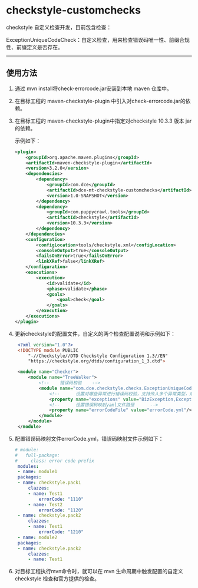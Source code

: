 # checkstyle-customchecks

checkstyle 自定义检查开发，目前包含检查：

ExceptionUniqueCodeCheck：自定义检查，用来检查错误码唯一性、前缀合规性、前缀定义是否存在。

------

## 使用方法

1. 通过 mvn install将check-errorcode.jar安装到本地 maven 仓库中。

2. 在目标工程的 maven-checkstyle-plugin 中引入对check-errorcode.jar的依赖。

3. 在目标工程的 maven-checkstyle-plugin中指定对checkstyle 10.3.3 版本 jar 的依赖。

   示例如下：

   ```xml
   <plugin>
       <groupId>org.apache.maven.plugins</groupId>
       <artifactId>maven-checkstyle-plugin</artifactId>
       <version>3.2.0</version>
       <dependencies>
           <dependency>
               <groupId>com.dce</groupId>
               <artifactId>dce-mt-checkstyle-customchecks</artifactId>
               <version>1.0-SNAPSHOT</version>
           </dependency>
           <dependency>
               <groupId>com.puppycrawl.tools</groupId>
               <artifactId>checkstyle</artifactId>
               <version>10.3.3</version>
           </dependency>
       </dependencies>
       <configuration>
           <configLocation>tools/checkstyle.xml</configLocation>
           <consoleOutput>true</consoleOutput>
           <failsOnError>true</failsOnError>
           <linkXRef>false</linkXRef>
       </configuration>
       <executions>
           <execution>
               <id>validate</id>
               <phase>validate</phase>
               <goals>
                   <goal>check</goal>
               </goals>
           </execution>
       </executions>
   </plugin>
   ```

4. 更新checkstyle的配置文件，自定义的两个检查配置说明和示例如下：

   ```xml
    <?xml version="1.0"?>
    <!DOCTYPE module PUBLIC
        "-//Checkstyle//DTD Checkstyle Configuration 1.3//EN"
        "https://checkstyle.org/dtds/configuration_1_3.dtd">

    <module name="Checker">
        <module name="TreeWalker">
            <!--    错误码校验    -->
            <module name="com.dce.checkstyle.checks.ExceptionUniqueCodeCheck ">
                <!--      设置对哪些异常进行错误码校验，支持传入多个异常类型，用英文逗号分割      -->
                <property name="exceptions" value="BizException,Exception"/>
                <!--      设置错误码映射yaml文件路径      -->
                <property name="errorCodeFile" value="errorCode.yml"/>
            </module>
        </module>
    </module>
   ```

5. 配置错误码映射文件errorCode.yml，错误码映射文件示例如下：

   ```yml
   # module:
   #   full-package:
   #     class: error code prefix
    modules:
    - name: module1
    packages:
    - name: checkstyle.pack1
        clazzes:
        - name: Test1
            errorCode: "1110"
        - name: Test2
            errorCode: "1120"
    - name: checkstyle.pack2
        clazzes:
        - name: Test1
            errorCode: "1210"
    - name: module2
    packages:
    - name: checkstyle.pack2
        clazzes:
        - name: Test1
   ```

6. 对目标工程执行mvn命令时，就可以在 mvn 生命周期中触发配置的自定义 checkstyle 检查和官方提供的检查。
